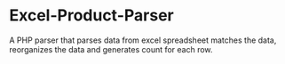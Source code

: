 # Excel-Product-Parser
A PHP parser that parses data from excel spreadsheet matches the data, reorganizes the data and generates count for each row.
